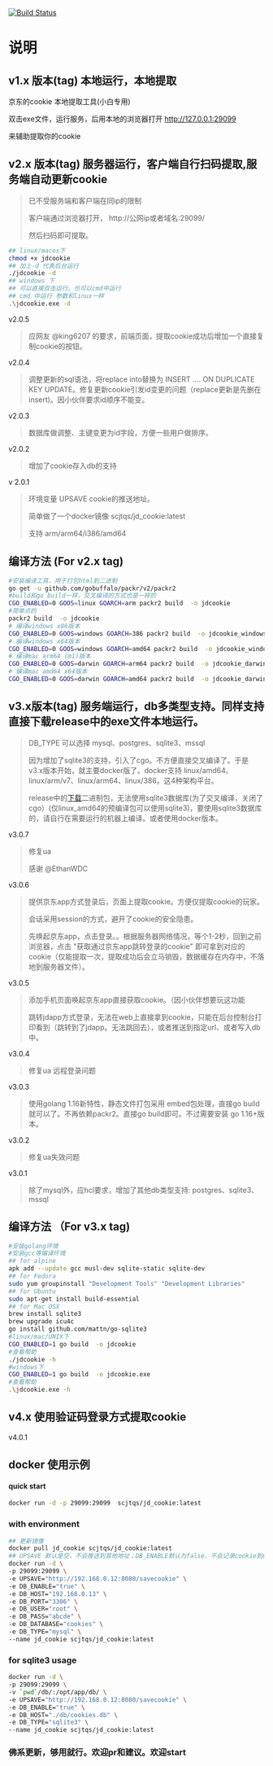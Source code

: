 [![Build Status](https://drone.pi.scjtqs.com:8443/api/badges/scjtqs/jd_cookie/status.svg)](https://drone.pi.scjtqs.com:8443/scjtqs/jd_cookie)
# 说明

## v1.x 版本(tag) 本地运行，本地提取
京东的cookie 本地提取工具(小白专用) 

双击exe文件，运行服务，后用本地的浏览器打开 http://127.0.0.1:29099

来辅助提取你的cookie

## v2.x 版本(tag) 服务器运行，客户端自行扫码提取,服务端自动更新cookie
> 已不受服务端和客户端在同ip的限制
> 
> 客户端通过浏览器打开， http://公网ip或者域名:29099/
> 
> 然后扫码即可提取。
>
> 
```bash
## linux/macos下
chmod +x jdcookie
## 加上-d 代表后台运行
./jdcookie -d
## windows 下
## 可以直接双击运行。也可以cmd中运行
## cmd 中运行 参数和linux一样
.\jdcookie.exe -d
```
v2.0.5
> 应网友 @king6207 的要求，前端页面，提取cookie成功后增加一个直接复制cookie的按钮。
> 


v2.0.4
> 调整更新的sql语法，将replace into替换为 INSERT .... ON DUPLICATE KEY UPDATE。修复更新cookie引发id变更的问题（replace更新是先删在insert)。因小伙伴要求id顺序不能变。 

v2.0.3
> 数据库做调整、主键变更为id字段，方便一些用户做排序。

v2.0.2
> 增加了cookie存入db的支持

v 2.0.1
> 环境变量 UPSAVE cookie的推送地址。
>
> 简单做了一个docker镜像 scjtqs/jd_cookie:latest 
> 
> 支持  arm/arm64/i386/amd64

## 编译方法 (For v2.x tag)
```bash
#安装编译工具，用于打包html到二进制
go get -u github.com/gobuffalo/packr/v2/packr2
#build和go build一样，交叉编译的方式也是一样的
CGO_ENABLED=0 GOOS=linux GOARCH=arm packr2 build  -o jdcookie
#简单点的
packr2 build  -o jdcookie
# 编译windows x86版本
CGO_ENABLED=0 GOOS=windows GOARCH=386 packr2 build  -o jdcookie_windows_x86.exe
# 编译windows x64版本
CGO_ENABLED=0 GOOS=windows GOARCH=amd64 packr2 build  -o jdcookie_windows_x64.exe
# 编译mac arm64 (m1)版本
CGO_ENABLED=0 GOOS=darwin GOARCH=arm64 packr2 build  -o jdcookie_darwin_arm64
# 编译mac amd64 x64版本
CGO_ENABLED=0 GOOS=darwin GOARCH=amd64 packr2 build  -o jdcookie_darwin_x64
```

## v3.x版本(tag) 服务端运行，db多类型支持。同样支持直接下载release中的exe文件本地运行。
> DB_TYPE 可以选择 mysql、postgres、sqlite3、mssql
> 
> 因为增加了sqlite3的支持，引入了cgo。不方便直接交叉编译了。于是 v3.x版本开始，就主要docker版了。docker支持 linux/amd64、linux/arm/v7、linux/arm64、linux/386。这4种架构平台。
> 
> release中的[下载](https://github.com/scjtqs/jd_cookie/releases)二进制包，无法使用sqlite3数据库(为了交叉编译，关闭了cgo）(仅linux_amd64的预编译包可以使用sqlite3)，要使用sqlite3数据库的，请自行在需要运行的机器上编译。或者使用docker版本。

v3.0.7
> 修复ua
> 
> 感谢 @EthanWDC

v3.0.6
> 提供京东app方式登录后，页面上提取cookie。方便仅提取cookie的玩家。
> 
> 会话采用session的方式，避开了cookie的安全隐患。
> 
> 先唤起京东app，点击登录。。根据服务器网络情况，等个1-2秒，回到之前浏览器，点击 "获取通过京东app跳转登录的cookie" 即可拿到对应的cookie（仅能提取一次，提取成功后会立马销毁，数据缓存在内存中，不落地到服务器文件）。

v3.0.5
> 添加手机页面唤起京东app直接获取cookie。（因小伙伴想要玩这功能
> 
> 跳转jdapp方式登录，无法在web上直接拿到cookie，只能在后台控制台打印看到（跳转到了jdapp。无法跳回去），或者推送到指定url、或者写入db中。

v3.0.4
> 修复ua 远程登录问题

v3.0.3
> 使用golang 1.16新特性，静态文件打包采用 embed包处理，直接go build就可以了。不再依赖packr2。直接go build即可。不过需要安装 go 1.16+版本。

v3.0.2
> 修复ua失效问题

v3.0.1
> 除了mysql外，应hcl要求，增加了其他db类型支持: postgres、sqlite3、mssql
> 

## 编译方法 （For v3.x tag)
```bash
#安装golang环境
#安装gcc等编译环境
## for alpine
apk add --update gcc musl-dev sqlite-static sqlite-dev
## for Fedora
sudo yum groupinstall "Development Tools" "Development Libraries"
## for Ubuntu
sudo apt-get install build-essential
## for Mac OSX
brew install sqlite3
brew upgrade icu4c
go install github.com/mattn/go-sqlite3
#linux/mac/UNIX下
CGO_ENABLED=1 go build  -o jdcookie
#查看帮助
./jdcookie -h 
#windows下
CGO_ENABLED=1 go build  -o jdcookie.exe
#查看帮助
.\jdcookie.exe -h
```

## v4.x 使用验证码登录方式提取cookie
v4.0.1

## docker 使用示例

#### quick start
```bash
docker run -d -p 29099:29099  scjtqs/jd_cookie:latest
```

### with environment
```bash
## 更新镜像
docker pull jd_cookie scjtqs/jd_cookie:latest
## UPSAVE 默认是空，不会推送到其他地址；DB_ENABLE默认为false，不会记录cookie到db。
docker run -d \
-p 29099:29099 \
-e UPSAVE="http://192.168.0.12:8080/savecookie" \
-e DB_ENABLE="true" \
-e DB_HOST="192.168.0.13" \
-e DB_PORT="3306" \
-e DB_USER="root" \
-e DB_PASS="abcde" \
-e DB_DATABASE="cookies" \
-e DB_TYPE="mysql" \
--name jd_cookie scjtqs/jd_cookie:latest
```
### for sqlite3 usage
```bash
docker run -d \
-p 29099:29099 \
-v `pwd`/db/:/opt/app/db/ \
-e UPSAVE="http://192.168.0.12:8080/savecookie" \
-e DB_ENABLE="true" \
-e DB_HOST="./db/cookies.db" \
-e DB_TYPE="sqlite3" \
--name jd_cookie scjtqs/jd_cookie:latest
```

### 佛系更新，够用就行。欢迎pr和建议。欢迎start
